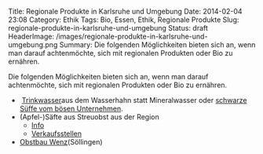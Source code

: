 Title: Regionale Produkte in Karlsruhe und Umgebung
Date: 2014-02-04 23:08
Category: Ethik
Tags: Bio, Essen, Ethik, Regionale Produkte
Slug: regionale-produkte-in-karlsruhe-und-umgebung
Status: draft
HeaderImage: /images/regionale-produkte-in-karlsruhe-und-umgebung.png
Summary: Die folgenden Möglichkeiten bieten sich an, wenn man darauf achtenmöchte, sich mit regionalen Produkten oder Bio zu ernähren.

Die folgenden Möglichkeiten bieten sich an, wenn man darauf achtenmöchte, sich mit regionalen Produkten oder Bio zu ernähren.

-    [Trinkwasser](http://www.stadtwerke-karlsruhe.de/swka-de/inhalte/produkte/trinkwasser/index.php)aus
    dem Wasserhahn statt Mineralwasser oder [schwarze Süffe vom bösen
    Unternehmen](http://www.gesundheitlicheaufklaerung.de/enjoy-coca-cola-eine-geschichte-ueber-blut-traenen-und-limonade).
-   (Apfel-)Säfte aus Streuobst aus der Region
    -   [Info](http://streuobstinitiative.de/karlsruhe-apfelsaft-aepfele/produkte-apfele-birnle/)
    -   [Verkaufsstellen](http://streuobstinitiative.de/karlsruhe-apfelsaft-aepfele/verkaufsstellen/)
-   [Obstbau
    Wenz](http://www.obstbauwenz.de/index.php?show=obst)(Söllingen)
